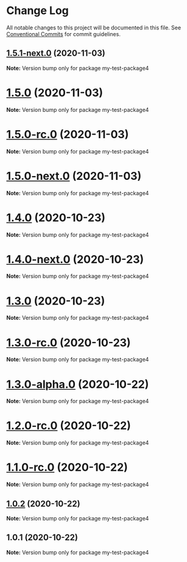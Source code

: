 # Change Log

All notable changes to this project will be documented in this file.
See [Conventional Commits](https://conventionalcommits.org) for commit guidelines.

## [1.5.1-next.0](https://github.com/vladar/lerna-repo/compare/my-test-package4@1.5.0...my-test-package4@1.5.1-next.0) (2020-11-03)

**Note:** Version bump only for package my-test-package4





# [1.5.0](https://github.com/vladar/lerna-repo/compare/my-test-package4@1.5.0-rc.0...my-test-package4@1.5.0) (2020-11-03)

**Note:** Version bump only for package my-test-package4





# [1.5.0-rc.0](https://github.com/vladar/lerna-repo/compare/my-test-package4@1.5.0-next.0...my-test-package4@1.5.0-rc.0) (2020-11-03)

**Note:** Version bump only for package my-test-package4





# [1.5.0-next.0](https://github.com/vladar/lerna-repo/compare/my-test-package4@1.4.0...my-test-package4@1.5.0-next.0) (2020-11-03)

**Note:** Version bump only for package my-test-package4





# [1.4.0](https://github.com/vladar/lerna-repo/compare/my-test-package4@1.4.0-next.0...my-test-package4@1.4.0) (2020-10-23)

**Note:** Version bump only for package my-test-package4





# [1.4.0-next.0](https://github.com/vladar/lerna-repo/compare/my-test-package4@1.3.0...my-test-package4@1.4.0-next.0) (2020-10-23)

**Note:** Version bump only for package my-test-package4





# [1.3.0](https://github.com/vladar/lerna-repo/compare/my-test-package4@1.3.0-rc.0...my-test-package4@1.3.0) (2020-10-23)

**Note:** Version bump only for package my-test-package4





# [1.3.0-rc.0](https://github.com/vladar/lerna-repo/compare/my-test-package4@1.3.0-alpha.0...my-test-package4@1.3.0-rc.0) (2020-10-23)

**Note:** Version bump only for package my-test-package4





# [1.3.0-alpha.0](https://github.com/vladar/lerna-repo/compare/my-test-package4@1.2.0-rc.0...my-test-package4@1.3.0-alpha.0) (2020-10-22)

**Note:** Version bump only for package my-test-package4





# [1.2.0-rc.0](https://github.com/vladar/lerna-repo/compare/my-test-package4@1.0.2...my-test-package4@1.2.0-rc.0) (2020-10-22)

**Note:** Version bump only for package my-test-package4





# [1.1.0-rc.0](https://github.com/vladar/lerna-repo/compare/my-test-package4@1.0.2...my-test-package4@1.1.0-rc.0) (2020-10-22)

**Note:** Version bump only for package my-test-package4






## [1.0.2](https://github.com/vladar/lerna-repo/compare/my-test-package4@1.0.1...my-test-package4@1.0.2) (2020-10-22)

**Note:** Version bump only for package my-test-package4





## 1.0.1 (2020-10-22)

**Note:** Version bump only for package my-test-package4
